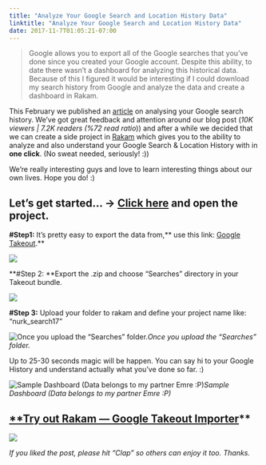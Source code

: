 ```yaml
---
title: "Analyze Your Google Search and Location History Data"
linktitle: "Analyze Your Google Search and Location History Data"
date: 2017-11-7T01:05:21-07:00
---
```


> Google allows you to export all of the Google searches that you’ve done since you created your Google account. Despite this ability, to date there wasn’t a dashboard for analyzing this historical data. Because of this I figured it would be interesting if I could download my search history from Google and analyze the data and create a dashboard in Rakam.

This February we published an [article](https://blog.rakam.io/analyzing-your-google-search-history-with-rakam-cee5acf80be9) on analysing your Google search history. We’ve got great feedback and attention around our blog post (*10K viewers | 7.2K readers (%72 read ratio*)) and after a while we decided that we can create a side project in [Rakam](http://app.rakam.io/static/utils/google-takeout.html) which gives you to the ability to analyze and also understand your Google Search & Location History with in **one click**. (No sweat needed, seriously! :))

We’re really interesting guys and love to learn interesting things about our own lives. Hope you do! :)

## Let’s get started… → [Click here](http://app.rakam.io/static/utils/google-takeout.html) and open the project.

**#Step1:** It’s pretty easy to export the data from,** use this link: [Google Takeout](https://takeout.google.com/settings/takeout?pli=1).**

![](https://cdn-images-1.medium.com/max/2000/1*6geeLs0tpNGHTdORgLR84g.png)

**#Step 2: **Export the .zip and choose “Searches” directory in your Takeout bundle.

![](https://cdn-images-1.medium.com/max/2000/1*Svgvntk4hlHFjhFoL8nIrg.png)

**#Step 3:** Upload your folder to rakam and define your project name like: “nurk_search17”

![Once you upload the “Searches” folder.](https://cdn-images-1.medium.com/max/2000/1*J7KQdInIwibhP9QM1IrBsA.png)*Once you upload the “Searches” folder.*

Up to 25-30 seconds magic will be happen. You can say hi to your Google History and understand actually what you’ve done so far. :)

![Sample Dashboard (Data belongs to my partner Emre :P)](https://cdn-images-1.medium.com/max/6168/1*rPJiiPBNCHUPwde6AfRwqw.png)*Sample Dashboard (Data belongs to my partner Emre :P)*

## [**Try out Rakam — Google Takeout Importer](http://app.rakam.io/static/utils/google-takeout.html)**

![](https://cdn-images-1.medium.com/max/2000/1*_R2ceTdqynIpdgRYl83UOA.gif)

*If you liked the post, please hit “Clap” so others can enjoy it too. Thanks.*
